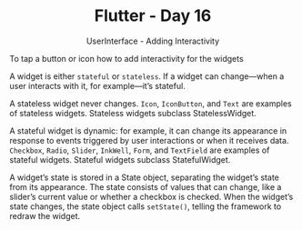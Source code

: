 <div align="center">
  <h1>Flutter - Day 16</h1>
  <p>UserInterface - Adding Interactivity</p>
</div>

To tap a button or icon how to add interactivity for the widgets

A widget is either `stateful` or `stateless`. If a widget can change—when a user interacts with it, for example—it’s stateful.

A stateless widget never changes. `Icon`, `IconButton`, and `Text` are examples of stateless widgets. Stateless widgets subclass StatelessWidget.

A stateful widget is dynamic: for example, it can change its appearance in response to events triggered by user interactions or when it receives data. `Checkbox`, `Radio`, `Slider`, `InkWell`, `Form`, and `TextField` are examples of stateful widgets. Stateful widgets subclass StatefulWidget.

A widget’s state is stored in a State object, separating the widget’s state from its appearance. The state consists of values that can change, like a slider’s current value or whether a checkbox is checked. When the widget’s state changes, the state object calls `setState()`, telling the framework to redraw the widget.

